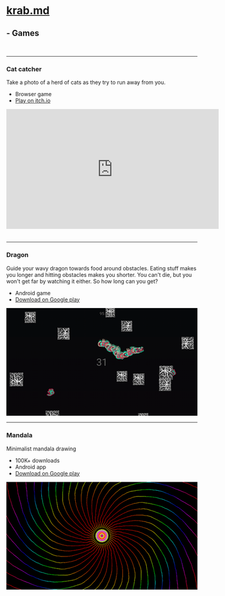 # [krab.md](../index.html)

## - Games
<br>

---

### Cat catcher

Take a photo of a herd of cats as they try to run away from you.

- Browser game
- [Play on itch.io](https://krabcode.itch.io/cat-catcher)

<iframe width="560" height="315" src="https://www.youtube.com/embed/_BCfHS6NxyI" title="YouTube video player" frameborder="0" allow="accelerometer; autoplay; clipboard-write; encrypted-media; gyroscope; picture-in-picture; web-share" allowfullscreen></iframe>
<br>
<br>

---

### Dragon

Guide your wavy dragon towards food around obstacles. Eating stuff makes you longer and hitting obstacles makes you shorter. You can't die, but you won't get far by watching it either. So how long can you get?

- Android game
- [Download on Google play](https://play.google.com/store/apps/details?id=com.krab.dragon)

![img](assets/dragon.png)

---

### Mandala
Minimalist mandala drawing

- 100K+ downloads
- Android app
- [Download on Google play](https://play.google.com/store/apps/details?id=com.krab.mandala)

![img](assets/mandala.png)